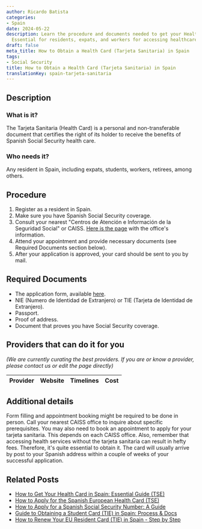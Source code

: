 ```yaml
---
author: Ricardo Batista
categories:
- Spain
date: 2024-05-22
description: Learn the procedure and documents needed to get your Health Card in Spain.
  Essential for residents, expats, and workers for accessing healthcare services.
draft: false
meta_title: How to Obtain a Health Card (Tarjeta Sanitaria) in Spain
tags:
- Social Security
title: How to Obtain a Health Card (Tarjeta Sanitaria) in Spain
translationKey: spain-tarjeta-sanitaria
---
```


## Description

### What is it?

The Tarjeta Sanitaria (Health Card) is a personal and non-transferable document that certifies the right of its holder to receive the benefits of Spanish Social Security health care.

### Who needs it?

Any resident in Spain, including expats, students, workers, retirees, among others.

## Procedure

1. Register as a resident in Spain.
2. Make sure you have Spanish Social Security coverage.
3. Consult your nearest "Centros de Atención e Información de la Seguridad Social" or CAISS. [Here is the page](http://www.seg-social.es/wps/portal/wss/internet/InformacionUtil/44516/44518) with the office's information.
4. Attend your appointment and provide necessary documents (see Required Documents section below).
5. After your application is approved, your card should be sent to you by mail.

## Required Documents

- The application form, available [here](http://www.seg-social.es/wps/portal/wss/internet/Trabajadores/Afiliacion/10535/13450).
- NIE (Numero de Identidad de Extranjero) or TIE (Tarjeta de Identidad de Extranjero).
- Passport.
- Proof of address.
- Document that proves you have Social Security coverage.

## Providers that can do it for you

_(We are currently curating the best providers. If you are or know a provider, please contact us or edit the page directly)_

| Provider        |     Website     |     Timelines    |       Cost      |
| :-------------: | :-------------: |  :-------------: | :-------------: |

## Additional details

Form filling and appointment booking might be required to be done in person. Call your nearest CAISS office to inquire about specific prerequisites. You may also need to book an appointment to apply for your tarjeta sanitaria. This depends on each CAISS office. Also, remember that accessing health services without the tarjeta sanitaria can result in hefty fees. Therefore, it's quite essential to obtain it. The card will usually arrive by post to your Spanish address within a couple of weeks of your successful application.
## Related Posts

- [How to Get Your Health Card in Spain: Essential Guide (TSE)](https://tramitit.com/english/guides/spain/health_card_application/)
- [How to Apply for the Spanish European Health Card (TSE)](https://tramitit.com/english/guides/spain/health_card_renewal/)
- [How to Apply for a Spanish Social Security Number: A Guide](https://tramitit.com/english/guides/spain/spanish_social_security_number/)
- [Guide to Obtaining a Student Card (TIE) in Spain: Process & Docs](https://tramitit.com/english/guides/spain/student_card_application/)
- [How to Renew Your EU Resident Card (TIE) in Spain - Step by Step](https://tramitit.com/english/guides/spain/eu_resident_card_renewal/)